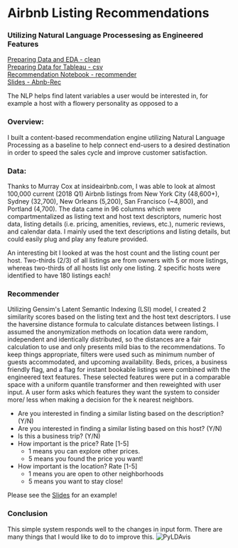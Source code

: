 # Airbnb Listing Recommendations
### Utilizing Natural Language Processesing as Engineered Features

[Preparing Data and EDA - clean](Clean_EDA.ipynb) <br>
[Preparing Data for Tableau - csv](prepare_csv.ipynb) <br>
[Recommendation Notebook - recommender](recommender.ipynb) <br>
[Slides - Abnb-Rec](abnb-rec.pdf)


The NLP helps find latent variables a user would be interested in, for example a host with a flowery personality as opposed to a 

### Overview:
I built a content-based recommendation engine utilizing Natural Language Processing as a baseline to help connect end-users to a desired destination in order to speed the sales cycle and improve customer satisfaction.

### Data:
Thanks to Murray Cox at insideairbnb.com, I was able to look at almost 100,000 current (2018 Q1) Airbnb listings from New York City (48,600+), Sydney (32,700), New Orleans (5,200), San Francisco (~4,800), and Portland (4,700). The data came in 96 columns which were compartmentalized as listing text and host text descriptors, numeric host data, listing details (i.e. pricing, amenities, reviews, etc.), numeric reviews, and calendar data. I mainly used the text descriptions and listing details, but could easily plug and play any feature provided.

An interesting bit I looked at was the host count and the listing count per host. Two-thirds (2/3) of all listings are from owners with 5 or more listings, whereas two-thirds of all hosts list only one listing. 2 specific hosts were identified to have 180 listings each!

### Recommender
Utilizing Gensim's Latent Semantic Indexing (LSI) model, I created 2 similarity scores based on the listing text and the host text descriptors. I use the haversine distance formula to calculate distances between listings. I assumed the anonymization methods on location data were random, independent and identically distributed, so the distances are a fair calculation to use and only presents mild bias to the recommendations. To keep things appropriate, filters were used such as minimum number of guests accommodated, and upcoming availability. Beds, prices, a business friendly flag, and a flag for instant bookable listings were combined with the engineered text features. These selected features were put in a comparable space with a uniform quantile transformer and then reweighted with user input. A user form asks which features they want the system to consider more/ less when making a decision for the k nearest neighbors. 

 - Are you interested in finding a similar listing based on the description? (Y/N)
 - Are you interested in finding a similar listing based on this host? (Y/N)
 - Is this a business trip? (Y/N)
 - How important is the price? Rate [1-5]
    - 1 means you can explore other prices.
    - 5 means you found the price you want!
 - How important is the location? Rate [1-5]
    - 1 means you are open to other neighborhoods
    - 5 means you want to stay close!
    
Please see the [Slides](abnb-rec.pdf) for an example!

### Conclusion
This simple system responds well to the changes in input form. There are many things that I would like to do to improve this. 
![PyLDAvis](PyLDAvis_.png "Results")